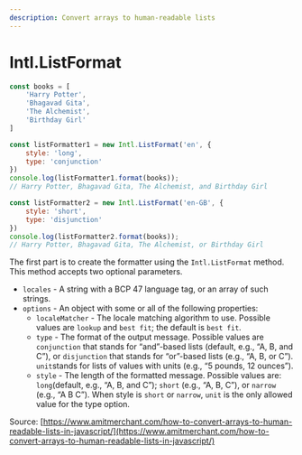 ```yaml
---
description: Convert arrays to human-readable lists
---
```


# Intl.ListFormat



```javascript
const books = [
    'Harry Potter',
    'Bhagavad Gita',
    'The Alchemist',
    'Birthday Girl'
]

const listFormatter1 = new Intl.ListFormat('en', {
    style: 'long',
    type: 'conjunction'
})
console.log(listFormatter1.format(books));
// Harry Potter, Bhagavad Gita, The Alchemist, and Birthday Girl

const listFormatter2 = new Intl.ListFormat('en-GB', {
    style: 'short',
    type: 'disjunction'
})
console.log(listFormatter2.format(books));
// Harry Potter, Bhagavad Gita, The Alchemist, or Birthday Girl

```



The first part is to create the formatter using the `Intl.ListFormat` method. This method accepts two optional parameters.

* `locales` - A string with a BCP 47 language tag, or an array of such strings.
* `options` - An object with some or all of the following properties:
  * `localeMatcher` - The locale matching algorithm to use. Possible values are `lookup` and `best fit`; the default is `best fit`.
  * `type` - The format of the output message. Possible values are `conjunction` that stands for “and”-based lists (default, e.g., “A, B, and C”), or `disjunction` that stands for “or”-based lists (e.g., “A, B, or C”). `unit`stands for lists of values with units (e.g., “5 pounds, 12 ounces”).
  * `style` - The length of the formatted message. Possible values are: `long`(default, e.g., “A, B, and C”); `short` (e.g., “A, B, C”), or `narrow` (e.g., “A B C”). When style is `short` or `narrow`, `unit` is the only allowed value for the type option.

Source: [https://www.amitmerchant.com/how-to-convert-arrays-to-human-readable-lists-in-javascript/](https://www.amitmerchant.com/how-to-convert-arrays-to-human-readable-lists-in-javascript/)
